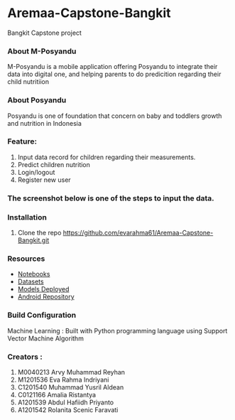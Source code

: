 # Aremaa-Capstone-Bangkit
Bangkit Capstone project 

### About M-Posyandu
M-Posyandu is a mobile application offering Posyandu to integrate their data into digital one, and helping parents to do predicition regarding their child nutritiion

### About Posyandu
Posyandu is one of foundation that concern on baby and toddlers growth and nutrition in Indonesia

### Feature:
1. Input data record for children regarding their measurements.
2. Predict children nutrition
3. Login/logout
4. Register new user



### The screenshot below is one of the steps to input the data. 


### Installation
1. Clone the repo
https://github.com/evarahma61/Aremaa-Capstone-Bangkit.git


### Resources

* [Notebooks](https://github.com/evarahma61/Aremaa-Capstone-Bangkit/blob/Machine-Learning/SVM.ipynb)
* [Datasets](https://github.com/evarahma61/Aremaa-Capstone-Bangkit/blob/Machine-Learning/FINAL%20DATASET.csv)
* [Models Deployed]()
* [Android Repository](https://github.com/abdulhp/m-Posyandu)



### Build Configuration
Machine Learning : Built with Python programming language using Support Vector Machine Algorithm


### Creators : 
1. M0040213  Arvy Muhammad Reyhan 
2. M1201536  Eva Rahma Indriyani 
3. C1201540  Muhammad Yusril Aldean 
4. C0121166  Amalia Ristantya 
5. A1201539  Abdul Hafiidh Priyanto
6. A1201542  Rolanita Scenic Faravati 

